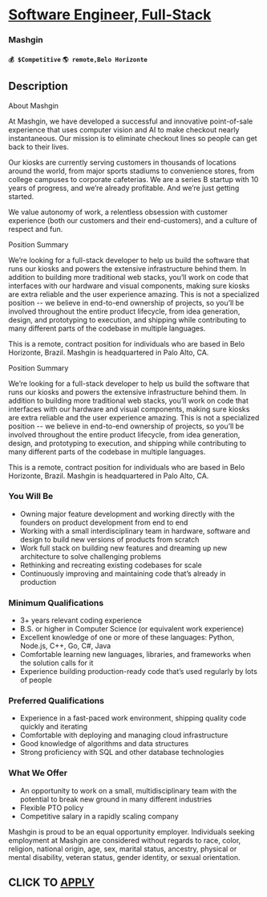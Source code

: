 # [Software Engineer, Full-Stack](https://www.remotewlb.com/apply/software-engineer-full-stack-136506)  
### Mashgin  
#### `💰 $Competitive` `🌎 remote,Belo Horizonte`  

## Description

About Mashgin

At Mashgin, we have developed a successful and innovative point-of-sale experience that uses computer vision and AI to make checkout nearly instantaneous. Our mission is to eliminate checkout lines so people can get back to their lives.

  

Our kiosks are currently serving customers in thousands of locations around the world, from major sports stadiums to convenience stores, from college campuses to corporate cafeterias. We are a series B startup with 10 years of progress, and we’re already profitable. And we’re just getting started.

  

We value autonomy of work, a relentless obsession with customer experience (both our customers and their end-customers), and a culture of respect and fun.

  

  

Position Summary

We’re looking for a full-stack developer to help us build the software that runs our kiosks and powers the extensive infrastructure behind them. In addition to building more traditional web stacks, you’ll work on code that interfaces with our hardware and visual components, making sure kiosks are extra reliable and the user experience amazing. This is not a specialized position -- we believe in end-to-end ownership of projects, so you’ll be involved throughout the entire product lifecycle, from idea generation, design, and prototyping to execution, and shipping while contributing to many different parts of the codebase in multiple languages.

  

This is a remote, contract position for individuals who are based in Belo Horizonte, Brazil. Mashgin is headquartered in Palo Alto, CA.

  

Position Summary

We’re looking for a full-stack developer to help us build the software that runs our kiosks and powers the extensive infrastructure behind them. In addition to building more traditional web stacks, you’ll work on code that interfaces with our hardware and visual components, making sure kiosks are extra reliable and the user experience amazing. This is not a specialized position -- we believe in end-to-end ownership of projects, so you’ll be involved throughout the entire product lifecycle, from idea generation, design, and prototyping to execution, and shipping while contributing to many different parts of the codebase in multiple languages.

  

This is a remote, contract position for individuals who are based in Belo Horizonte, Brazil. Mashgin is headquartered in Palo Alto, CA.

  

### You Will Be

* Owning major feature development and working directly with the founders on product development from end to end
* Working with a small interdisciplinary team in hardware, software and design to build new versions of products from scratch
* Work full stack on building new features and dreaming up new architecture to solve challenging problems
* Rethinking and recreating existing codebases for scale
* Continuously improving and maintaining code that’s already in production 

  

### Minimum Qualifications

* 3+ years relevant coding experience
* B.S. or higher in Computer Science (or equivalent work experience)
* Excellent knowledge of one or more of these languages: Python, Node.js, C++, Go, C#, Java
* Comfortable learning new languages, libraries, and frameworks when the solution calls for it
* Experience building production-ready code that’s used regularly by lots of people

  

### Preferred Qualifications

* Experience in a fast-paced work environment, shipping quality code quickly and iterating
* Comfortable with deploying and managing cloud infrastructure
* Good knowledge of algorithms and data structures
* Strong proficiency with SQL and other database technologies

  

### What We Offer

* An opportunity to work on a small, multidisciplinary team with the potential to break new ground in many different industries
* Flexible PTO policy
* Competitive salary in a rapidly scaling company

  

Mashgin is proud to be an equal opportunity employer. Individuals seeking employment at Mashgin are considered without regards to race, color, religion, national origin, age, sex, marital status, ancestry, physical or mental disability, veteran status, gender identity, or sexual orientation.

  
## CLICK TO [APPLY](https://www.remotewlb.com/apply/software-engineer-full-stack-136506)

